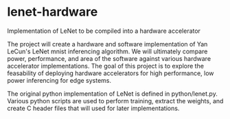 # lenet-hardware
Implementation of LeNet to be compiled into a hardware accelerator

The project will create a hardware and software implementation of Yan LeCun's LeNet mnist inferencing algorithm.  We will ultimately compare power, performance, and area of the software against various hardware accelerator implementations.  The goal of this project is to explore the feasability of deploying hardware accelerators for high performance, low power inferencing for edge systems. 

The original python implementation of LeNet is defined in python/lenet.py.  Various python scripts are used to perform training, extract the weights, and create C header files that will used for later implementations.
